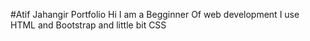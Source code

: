 #Atif Jahangir Portfolio
Hi  I am a Begginner Of web development
I use HTML and Bootstrap and little bit CSS
